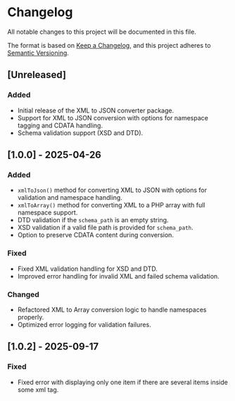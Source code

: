 # Changelog

All notable changes to this project will be documented in this file.

The format is based on [Keep a Changelog](https://keepachangelog.com/en/1.0.0/), and this project adheres to [Semantic Versioning](https://semver.org/spec/v2.0.0.html).

## [Unreleased]
### Added
- Initial release of the XML to JSON converter package.
- Support for XML to JSON conversion with options for namespace tagging and CDATA handling.
- Schema validation support (XSD and DTD).

## [1.0.0] - 2025-04-26
### Added
- `xmlToJson()` method for converting XML to JSON with options for validation and namespace handling.
- `xmlToArray()` method for converting XML to a PHP array with full namespace support.
- DTD validation if the `schema_path` is an empty string.
- XSD validation if a valid file path is provided for `schema_path`.
- Option to preserve CDATA content during conversion.

### Fixed
- Fixed XML validation handling for XSD and DTD.
- Improved error handling for invalid XML and failed schema validation.

### Changed
- Refactored XML to Array conversion logic to handle namespaces properly.
- Optimized error logging for validation failures.


## [1.0.2] - 2025-09-17

### Fixed
- Fixed error with displaying only one item if there are several items inside some xml tag.


